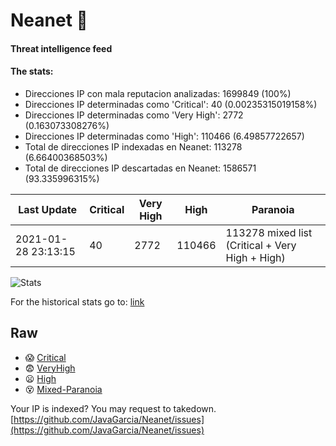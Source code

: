 # Neanet :hocho:
#### Threat intelligence feed
#### The stats:

- Direcciones IP con mala reputacion analizadas: 1699849 (100%)
- Direcciones IP determinadas como 'Critical':  40 (0.00235315019158%)
- Direcciones IP determinadas como 'Very High':  2772 (0.163073308276%)
- Direcciones IP determinadas como 'High':  110466 (6.49857722657)
- Total de direcciones IP indexadas en Neanet:  113278 (6.66400368503%)
- Total de direcciones IP descartadas en Neanet:  1586571 (93.335996315%)

| Last Update | Critical | Very High | High | Paranoia |
| --- | --- | --- | --- | --- |
| 2021-01-28 23:13:15 | 40 | 2772 | 110466 | 113278 mixed list (Critical + Very High + High)|

![Stats](https://docs.google.com/spreadsheets/d/e/2PACX-1vSnaNMIXVabIpDJjufMlzH7poXnshF3mgd8Is1g9ytUEzVsP5my4Trn8f-xkoLLQ38xpL3HtmUexLo6/pubchart?oid=501124687&format=image)

For the historical stats go to: [link](/stats.csv)
## Raw
- :scream: [Critical](https://raw.githubusercontent.com/JavaGarcia/Neanet/master/blacklists/neanet_critical.txt)
- :fearful: [VeryHigh](https://raw.githubusercontent.com/JavaGarcia/Neanet/master/blacklists/neanet_veryHigh.txtt)
- :frowning: [High](https://raw.githubusercontent.com/JavaGarcia/Neanet/master/blacklists/neanet_high.txt)
- :dizzy_face: [Mixed-Paranoia](https://raw.githubusercontent.com/JavaGarcia/Neanet/master/blacklists/neanet_all.txt)


Your IP is indexed? You may request to takedown. [https://github.com/JavaGarcia/Neanet/issues](https://github.com/JavaGarcia/Neanet/issues)















































































































































































































































































































































































































































































































































































































































































































































































































































































































































































































































































































































































































































































































































































































































































































































































































































































































































































































































































































































































































































































































































































































































































































































































































































































































































































































































































































































































































































































































































































































































































































































































































































































































































































































































































































































































































































































































































































































































































































































